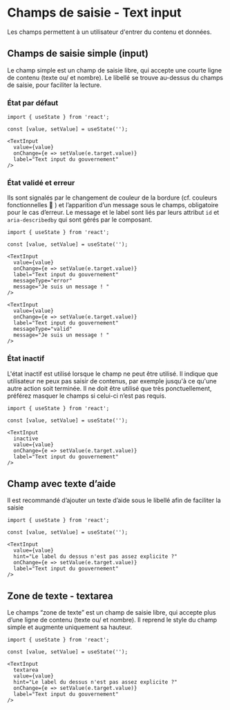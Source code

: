 # Champs de saisie - Text input

Les champs permettent à un utilisateur d'entrer du contenu et données.

## Champs de saisie simple (input)

Le champ simple est un champ de saisie libre, qui accepte une courte ligne de contenu (texte ou/ et nombre). Le libellé se trouve au-dessus du champs de saisie, pour faciliter la lecture.

### État par défaut

```
import { useState } from 'react';

const [value, setValue] = useState('');

<TextInput
  value={value}
  onChange={e => setValue(e.target.value)}
  label="Text input du gouvernement"
/>
```

### État validé et erreur

Ils sont signalés par le changement de couleur de la bordure (cf. couleurs fonctionnelles 🔗 ) et l’apparition d’un message sous le champs, obligatoire pour le cas d’erreur.
Le message et le label sont liés par leurs attribut `id` et `aria-describedby` qui sont gérés par le composant.

```
import { useState } from 'react';

const [value, setValue] = useState('');

<TextInput
  value={value}
  onChange={e => setValue(e.target.value)}
  label="Text input du gouvernement"
  messageType="error"
  message="Je suis un message ! "
/>

<TextInput
  value={value}
  onChange={e => setValue(e.target.value)}
  label="Text input du gouvernement"
  messageType="valid"
  message="Je suis un message ! "
/>
```

### État inactif

L'état inactif est utilisé lorsque le champ ne peut être utilisé. Il indique que utilisateur ne peux pas saisir de contenus, par exemple jusqu'à ce qu'une autre action soit terminée. Il ne doit être utilisé que très ponctuellement, préférez masquer le champs si celui-ci n’est pas requis.

```
import { useState } from 'react';

const [value, setValue] = useState('');

<TextInput
  inactive
  value={value}
  onChange={e => setValue(e.target.value)}
  label="Text input du gouvernement"
/>
```

## Champ avec texte d’aide
Il est recommandé d’ajouter un texte d’aide sous le libellé afin de faciliter la saisie

```
import { useState } from 'react';

const [value, setValue] = useState('');

<TextInput
  value={value}
  hint="Le label du dessus n'est pas assez explicite ?"
  onChange={e => setValue(e.target.value)}
  label="Text input du gouvernement"
/>
```

## Zone de texte - textarea
Le champs “zone de texte” est un champ de saisie libre, qui accepte plus d’une ligne de contenu (texte ou/ et nombre). Il reprend le style du champ simple et augmente uniquement sa hauteur.

```
import { useState } from 'react';

const [value, setValue] = useState('');

<TextInput
  textarea
  value={value}
  hint="Le label du dessus n'est pas assez explicite ?"
  onChange={e => setValue(e.target.value)}
  label="Text input du gouvernement"
/>
```
